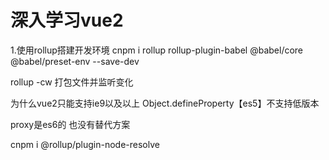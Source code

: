 # 深入学习vue2


1.使用rollup搭建开发环境
 cnpm i rollup rollup-plugin-babel @babel/core @babel/preset-env --save-dev

 rollup -cw 打包文件并监听变化


 为什么vue2只能支持ie9以及以上
 Object.defineProperty【es5】不支持低版本

 proxy是es6的  也没有替代方案


cnpm i @rollup/plugin-node-resolve